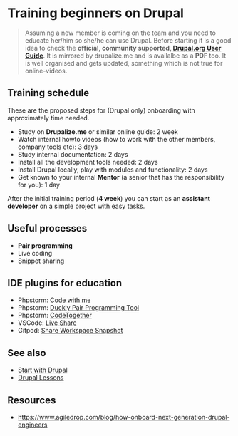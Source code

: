 # Training beginners on Drupal

> Assuming a new member is coming on the team and you need to educate her/him so she/he can use Drupal.
> Before starting it is a good idea to check the **official, community supported, [Drupal.org User Guide](https://www.drupal.org/project/user_guide)**. 
> It is mirrored by drupalize.me and is availalbe as a **PDF** too. It is well organised and gets updated, something which is not true for online-videos.

## Training schedule

These are the proposed steps for (Drupal only) onboarding with approximately time needed.

- Study on **Drupalize.me** or similar online guide: 2 week
- Watch internal howto videos (how to work with the other members, company tools etc): 3 days
- Study internal documentation: 2 days
- Install all the development tools needed: 2 days
- Install Drupal locally, play with modules and functionality: 2 days
- Get known to your internal **Mentor** (a senior that has the responsibility for you): 1 day

After the initial training period (**4 week**) you can start as an **assistant developer** on a simple project with easy tasks.

## Useful processes

- **Pair programming**
- Live coding
- Snippet sharing

## IDE plugins for education

- Phpstorm: [Code with me](https://www.jetbrains.com/help/phpstorm/code-with-me.html)
- Phpstorm: [Duckly Pair Programming Tool](https://plugins.jetbrains.com/plugin/14919-duckly-pair-programming-tool)
- Phpstorm: [CodeTogether](https://plugins.jetbrains.com/plugin/14225-codetogether)
- VSCode: [Live Share](https://visualstudio.microsoft.com/services/live-share)
- Gitpod: [Share Workspace Snapshot](https://www.gitpod.io/docs/configure/workspaces/collaboration)

## See also

- [Start with Drupal](start-drupal.md)
- [Drupal Lessons](lessons.md)

## Resources
- https://www.agiledrop.com/blog/how-onboard-next-generation-drupal-engineers
